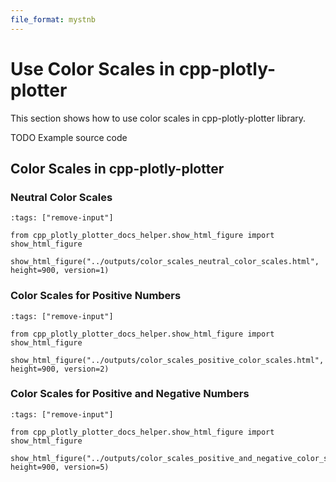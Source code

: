 ```yaml
---
file_format: mystnb
---
```


# Use Color Scales in cpp-plotly-plotter

This section shows how to use color scales in cpp-plotly-plotter library.

TODO Example source code

## Color Scales in cpp-plotly-plotter

### Neutral Color Scales

```{code-cell}
:tags: ["remove-input"]

from cpp_plotly_plotter_docs_helper.show_html_figure import show_html_figure

show_html_figure("../outputs/color_scales_neutral_color_scales.html", height=900, version=1)
```

### Color Scales for Positive Numbers

```{code-cell}
:tags: ["remove-input"]

from cpp_plotly_plotter_docs_helper.show_html_figure import show_html_figure

show_html_figure("../outputs/color_scales_positive_color_scales.html", height=900, version=2)
```

### Color Scales for Positive and Negative Numbers

```{code-cell}
:tags: ["remove-input"]

from cpp_plotly_plotter_docs_helper.show_html_figure import show_html_figure

show_html_figure("../outputs/color_scales_positive_and_negative_color_scales.html", height=900, version=5)
```
